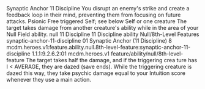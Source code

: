 <ability>
  <name>Synaptic Anchor</name>
  <cost>11 Discipline</cost>
  <flavor>You disrupt an enemy&apos;s strike and create a feedback loop in their mind, preventing them from focusing on future attacks.</flavor>
  <keywords>
    <keyword>Psionic</keyword>
  </keywords>
  <type>Free triggered</type>
  <distance>Self; see below</distance>
  <target>Self or one creature</target>
  <trigger>The target takes damage from another creature&apos;s ability while in the area of your Null Field ability.</trigger>
  <metadata>
    <class>null</class>
    <cost>11 Discipline</cost>
    <cost_amount>11</cost_amount>
    <cost_resource>Discipline</cost_resource>
    <feature_type>ability</feature_type>
    <file_dpath>Null/8th-Level Features</file_dpath>
    <item_id>synaptic-anchor-11-discipline</item_id>
    <item_index>01</item_index>
    <item_name>Synaptic Anchor (11 Discipline)</item_name>
    <level>8</level>
    <scc>mcdm.heroes.v1:feature.ability.null.8th-level-feature:synaptic-anchor-11-discipline</scc>
    <scdc>1.1.1:9.2.6.2:01</scdc>
    <source>mcdm.heroes.v1</source>
    <type>feature/ability/null/8th-level-feature</type>
  </metadata>
  <effects>
    <effect type="mundane">The target takes half the damage, and if the triggering crea ture has I &lt; AVERAGE, they are dazed (save ends). While the triggering creature is dazed this way, they take psychic damage equal to your Intuition score whenever they use a main action.</effect>
  </effects>
</ability>
